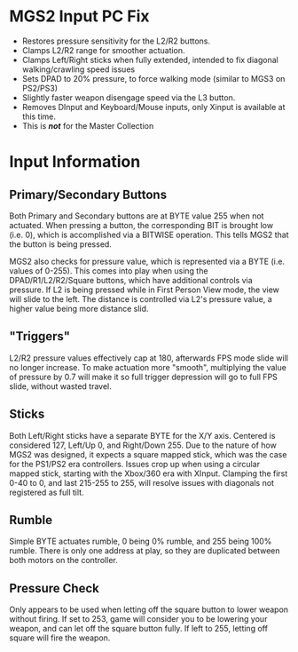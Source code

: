 # MGS2 Input PC Fix
 
* Restores pressure sensitivity for the L2/R2 buttons.
* Clamps L2/R2 range for smoother actuation.
* Clamps Left/Right sticks when fully extended, intended to fix diagonal walking/crawling speed issues
* Sets DPAD to 20% pressure, to force walking mode (similar to MGS3 on PS2/PS3)
* Slightly faster weapon disengage speed via the L3 button.
* Removes DInput and Keyboard/Mouse inputs, only Xinput is available at this time.
* This is ***not*** for the Master Collection

# Input Information

## Primary/Secondary Buttons

Both Primary and Secondary buttons are at BYTE value 255 when not actuated. When pressing a button, the corresponding BIT is brought low (i.e. 0), which is accomplished via a BITWISE operation. This tells MGS2 that the button is being pressed.

MGS2 also checks for pressure value, which is represented via a BYTE (i.e. values of 0-255). This comes into play when using the DPAD/R1/L2/R2/Square buttons, which have additional controls via pressure. If L2 is being pressed while in First Person View mode, the view will slide to the left. The distance is controlled via L2's pressure value, a higher value being more distance slid.

## "Triggers"

L2/R2 pressure values effectively cap at 180, afterwards FPS mode slide will no longer increase. To make actuation more "smooth", multiplying the value of pressure by 0.7 will make it so full trigger depression will go to full FPS slide, without wasted travel.

## Sticks

Both Left/Right sticks have a separate BYTE for the X/Y axis. Centered is considered 127, Left/Up 0, and Right/Down 255. Due to the nature of how MGS2 was designed, it expects a square mapped stick, which was the case for the PS1/PS2 era controllers. Issues crop up when using a circular mapped stick, starting with the Xbox/360 era with XInput. Clamping the first 0-40 to 0, and last 215-255 to 255, will resolve issues with diagonals not registered as full tilt.

## Rumble

Simple BYTE actuates rumble, 0 being 0% rumble, and 255 being 100% rumble. There is only one address at play, so they are duplicated between both motors on the controller.

## Pressure Check

Only appears to be used when letting off the square button to lower weapon without firing. If set to 253, game will consider you to be lowering your weapon, and can let off the square button fully. If left to 255, letting off square will fire the weapon.
